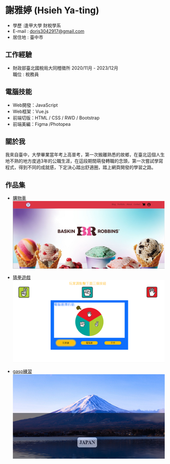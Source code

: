 # 謝雅婷 (Hsieh Ya-ting)
+ 學歷 :逢甲大學 財稅學系 
+ E-mail : doris3042917@gmail.com
+ 居住地 : 臺中市
## 工作經驗
+ 財政部臺北國稅局大同稽徵所   2020/11月 - 2023/12月<br>
  職位 : 稅務員

## 電腦技能
+ Web開發：JavaScript 
+ Web框架：Vue.js
+ 前端切版：HTML / CSS / RWD / Bootstrap 
+ 前端美編：Figma /Photopea

## 關於我
我來自臺中，大學畢業當年考上高普考，第一次搬離熟悉的故鄉，在臺北這個人生地不熟的地方度過3年的公職生涯，在這段期間萌發轉職的念頭，第一次嘗試學寫程式，得到不同的成就感，下定決心踏出舒適圈，踏上網頁開發的學習之路。

## 作品集

- [購物車]( https://doris-hyt.github.io/profolio/)
  ![Project 1 Screenshot](img/購物車封面.png)

- [猜拳遊戲](https://doris-hyt.github.io/profolio/games/game.html)
  ![Project 1 Screenshot](img/遊戲封面.png)
  
- [gasp練習](https://doris-hyt.github.io/profolio/gasp/gaspv2.html)
  ![Project 1 Screenshot](img/pic03.png)
